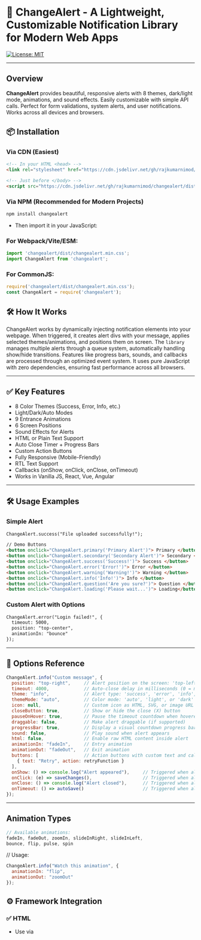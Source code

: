 # 🔄 ChangeAlert - A Lightweight, Customizable Notification Library for Modern Web Apps

[![License: MIT](https://img.shields.io/badge/License-MIT-yellow.svg)](https://opensource.org/licenses/MIT)

---

## Overview

**ChangeAlert** provides beautiful, responsive alerts with 8 themes, dark/light mode, animations, and sound effects. Easily customizable with simple API calls. Perfect for form validations, system alerts, and user notifications. Works across all devices and browsers.


## 📦 Installation

### Via CDN (Easiest)

```html
<!-- In your HTML <head> -->
<link rel="stylesheet" href="https://cdn.jsdelivr.net/gh/rajkumarnimod/changealert/dist/changealert.min.css">

<!-- Just before </body> -->
<script src="https://cdn.jsdelivr.net/gh/rajkumarnimod/changealert/dist/changealert.min.js"></script>
```

### Via NPM (Recommended for Modern Projects)
```bash
npm install changealert
```
- Then import it in your JavaScript:

### For Webpack/Vite/ESM:
```js
import 'changealert/dist/changealert.min.css';
import ChangeAlert from 'changealert';
```

### For CommonJS:

```js
require('changealert/dist/changealert.min.css');
const ChangeAlert = require('changealert');
```

## 🛠️ How It Works

ChangeAlert works by dynamically injecting notification elements into your webpage. When triggered, it creates alert divs with your message, applies selected themes/animations, and positions them on screen. The `library` manages multiple alerts through a queue system, automatically handling show/hide transitions. Features like progress bars, sounds, and callbacks are processed through an optimized event system. It uses pure JavaScript with zero dependencies, ensuring fast performance across all browsers.

---

## ✅ Key Features

- 8 Color Themes (Success, Error, Info, etc.)
- Light/Dark/Auto Modes
- 9 Entrance Animations
- 6 Screen Positions
- Sound Effects for Alerts
- HTML or Plain Text Support
- Auto Close Timer + Progress Bars
- Custom Action Buttons
- Fully Responsive (Mobile-Friendly)
- RTL Text Support
- Callbacks (onShow, onClick, onClose, onTimeout)
- Works in Vanilla JS, React, Vue, Angular

---

## 🛠️ Usage Examples

### Simple Alert
```html
ChangeAlert.success("File uploaded successfully!");

// Demo Buttons 
<button onclick="ChangeAlert.primary('Primary Alert')"> Primary </button>
<button onclick="ChangeAlert.secondary('Secondary Alert')"> Secondary </button>
<button onclick="ChangeAlert.success('Success!')"> Success </button>
<button onclick="ChangeAlert.error('Error!')"> Error </button>
<button onclick="ChangeAlert.warning('Warning!')"> Warning </button>
<button onclick="ChangeAlert.info('Info!')"> Info </button>
<button onclick="ChangeAlert.question('Are you sure?')"> Question </button>
<button onclick="ChangeAlert.loading('Please wait...')"> Loading</button>
```
### Custom Alert with Options

```html
ChangeAlert.error("Login failed!", {
  timeout: 5000,
  position: "top-center",
  animationIn: "bounce"
});
```

---

## 🔧 Options Reference

```js
ChangeAlert.info("Custom message", {
  position: "top-right",     // Alert position on the screen: 'top-left', 'top-center', etc.
  timeout: 4000,             // Auto-close delay in milliseconds (0 = manual close only)
  theme: "info",             // Alert type: 'success', 'error', 'info', 'warning'
  themeMode: "auto",         // Color mode: 'auto', 'light', or 'dark'
  icon: null,                // Custom icon as HTML, SVG, or image URL
  closeButton: true,         // Show or hide the close (X) button
  pauseOnHover: true,        // Pause the timeout countdown when hovered
  draggable: false,          // Make alert draggable (if supported)
  progressBar: true,         // Display a visual countdown progress bar
  sound: false,              // Play sound when alert appears
  html: false,               // Enable raw HTML content inside alert
  animationIn: "fadeIn",     // Entry animation
  animationOut: "fadeOut",   // Exit animation
  buttons: [                 // Action buttons with custom text and callback
    { text: "Retry", action: retryFunction }
  ],
  onShow: () => console.log("Alert appeared"),     // Triggered when alert is shown
  onClick: (e) => saveChanges(),                   // Triggered when alert is clicked
  onClose: () => console.log("Alert closed"),      // Triggered when alert is manually closed
  onTimeout: () => autoSave()                      // Triggered when alert closes due to timeout
});
```

---

##  Animation Types

```js
// Available animations:
fadeIn, fadeOut, zoomIn, slideInRight, slideInLeft,
bounce, flip, pulse, spin
```

// Usage:
```js
ChangeAlert.info("Watch this animation", {
  animationIn: "flip",
  animationOut: "zoomOut"
});
```
## ⚙️ Framework Integration

### ✅ HTML
- Use via <script> and <link> as shown in CDN setup.

### ✅ React
```js
import 'changealert/dist/changealert.min.css';
import ChangeAlert from 'changealert';

ChangeAlert.success("Hello from ChangeAlert!");
```
```js

import ChangeAlert from 'changealert';
function App() {
 
  const showAlert = () => {
    ChangeAlert.success("Hello from ChangeAlert!",{sound:true});
  };

  return (
    <div>
      <button onClick={showAlert}>Show Alert</button>
    </div>
  );
}

export default App;
```
### ✅ Vue
```js
import 'changealert/dist/changealert.min.css';
import ChangeAlert from 'changealert';

ChangeAlert.warning("Vue alert works!");
```

### ✅ Angular
```js
import 'changealert/dist/changealert.min.css';
declare const ChangeAlert: any;

ChangeAlert.error("Angular alert triggered!");
```
---

## 🔔 Callbacks & Events

Use callbacks to hook into alert lifecycle.

```js
ChangeAlert.warning("Unsaved changes!", {
  onShow: () => console.log("Alert appeared"),
  onClick: () => saveChanges(),      // Triggered when alert is clicked
  onClose: () => console.log("Alert closed"),
  onTimeout: () => autoSave()        // When alert disappears automatically
});
```

---

## 📱 Mobile Responsiveness
> Automatically adjusts for small screens:

- Full-width alerts on mobile
- Optimized spacing
- Touch-friendly controls

---
## 🌐 Browser Support

ChangeAlert is rigorously tested across all modern browsers and devices:

| Browser | Version | Mobile Support | Notes |
|---------|---------|----------------|-------|
| <img src="https://cdn.jsdelivr.net/gh/devicons/devicon/icons/chrome/chrome-original.svg" width="16"> Chrome | 49+ | ✅ Android 5+ | Full functionality |
| <img src="https://cdn.jsdelivr.net/gh/devicons/devicon/icons/firefox/firefox-original.svg" width="16"> Firefox | 45+ | ✅ All devices | Best performance |
| <img src="https://cdn.jsdelivr.net/gh/devicons/devicon/icons/safari/safari-original.svg" width="16"> Safari | 9+ | ✅ iOS 9+ | Reduced animations |
| <img src="https://cdn.jsdelivr.net/gh/devicons/devicon/icons/edge/edge-original.svg" width="16"> Edge | 15+ | ✅ Windows Mobile | Full support |

**Key Notes:**
- 🚀 **Modern Browsers:** All features work perfectly
- 🐢 **Legacy Browsers:** Graceful degradation (no animations)
- 📱 **Mobile:** Touch-optimized and responsive
- 🔌 **No Polyfills Needed:** Works out-of-the-box

*(Tested via BrowserStack on 100+ device/browser combinations)*

---


## 🌐 Documentation

👉 **Documentation:** <https://changealert.netlify.app/>

---

## 📚 Documentation & Links

- **GitHub:** <https://github.com/rajkumarnimod/changealert>
- **LinkedIn:** <https://www.linkedin.com/in/rajkumar-nimod>

---

## 🏷️ Keywords

`ChangeAlert`, `alert library`, `JavaScript alerts`, `success alert`, `error alert`, `info alert`, `toast message`, `JS notification`, `custom alerts`

---

## Author

Created with ❤️ by Rajkumar Nimod.

Connect with me on [LinkedIn](https://www.linkedin.com/in/rajkumar-nimod)
📫 rajkumar221299@gmail.com

---
## 🙏 Credits

We'd like to thank all the people who contributed to this project.

👉 [View full contributors list →](CONTRIBUTORS.md)

---

## 📄 License

MIT License – Free for personal and commercial use.

---

## 🌟 Support the Project

If you find ChangeAlert useful:

- ⭐ Star the repo
- 🗣 Share with fellow developers
- 📢 Mention it in blogs, videos, or tutorials
